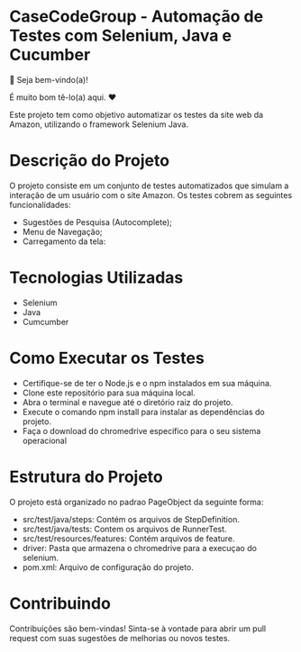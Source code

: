 # CaseCodeGroup - Automação de Testes com Selenium, Java e Cucumber

👋 Seja bem-vindo(a)!

É muito bom tê-lo(a) aqui. ❤️

Este projeto tem como objetivo automatizar os testes da site web da Amazon, utilizando o framework Selenium Java.

# Descrição do Projeto
O projeto consiste em um conjunto de testes automatizados que simulam a interação de um usuário com o site Amazon. Os testes cobrem as seguintes funcionalidades:

* Sugestões de Pesquisa (Autocomplete);
* Menu de Navegação;
* Carregamento da tela:

# Tecnologias Utilizadas
* Selenium
* Java
* Cumcumber

# Como Executar os Testes
* Certifique-se de ter o Node.js e o npm instalados em sua máquina.
* Clone este repositório para sua máquina local.
* Abra o terminal e navegue até o diretório raiz do projeto.
* Execute o comando npm install para instalar as dependências do projeto.
* Faça o download do chromedrive especifico para o seu sistema operacional

# Estrutura do Projeto

O projeto está organizado no padrao PageObject da seguinte forma:

* src/test/java/steps: Contém os arquivos de StepDefinition.
* src/test/java/tests: Contem os arquivos de RunnerTest.
* src/test/resources/features: Contém arquivos de feature.
* driver: Pasta que armazena o chromedrive para a execuçao do selenium.
* pom.xml: Arquivo de configuração do projeto.

# Contribuindo
Contribuições são bem-vindas! Sinta-se à vontade para abrir um pull request com suas sugestões de melhorias ou novos testes.
